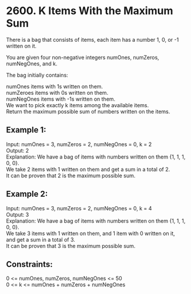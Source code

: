 # 2600. K Items With the Maximum Sum

There is a bag that consists of items, each item has a number 1, 0, or -1 written on it. </br>

You are given four non-negative integers numOnes, numZeros, numNegOnes, and k. </br>

The bag initially contains: </br>

numOnes items with 1s written on them. </br>
numZeroes items with 0s written on them. </br>
numNegOnes items with -1s written on them. </br>
We want to pick exactly k items among the available items. </br>
Return the maximum possible sum of numbers written on the items. </br>

## Example 1:

Input: numOnes = 3, numZeros = 2, numNegOnes = 0, k = 2 </br>
Output: 2 </br>
Explanation: We have a bag of items with numbers written on them {1, 1, 1, 0, 0}. </br>
We take 2 items with 1 written on them and get a sum in a total of 2. </br>
It can be proven that 2 is the maximum possible sum. </br>

## Example 2:

Input: numOnes = 3, numZeros = 2, numNegOnes = 0, k = 4 </br>
Output: 3 </br>
Explanation: We have a bag of items with numbers written on them {1, 1, 1, 0, 0}. </br>
We take 3 items with 1 written on them, and 1 item with 0 written on it, </br>
and get a sum in a total of 3.</br>
It can be proven that 3 is the maximum possible sum. </br>

## Constraints:

0 <= numOnes, numZeros, numNegOnes <= 50 </br>
0 <= k <= numOnes + numZeros + numNegOnes </br>
